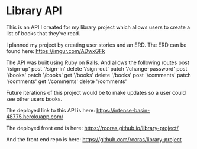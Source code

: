 # Library API

This is an API I created for my library project which allows users to create a list of books that they've read.

I planned my project by creating user stories and an ERD. The ERD can be found here:
https://imgur.com/ADwxGFk

The API was built using Ruby on Rails. And allows the following routes
post '/sign-up'
post '/sign-in'
delete '/sign-out'
patch '/change-password'
post '/books'
patch '/books'
get '/books'
delete '/books'
post '/comments'
patch '/comments'
get '/comments'
delete '/comments'

Future iterations of this project would be to make updates so a user could see other users books.

The deployed link to this API is here:
https://intense-basin-48775.herokuapp.com/

The deployed front end is here:
https://rcoras.github.io/library-project/

And the front end repo is here:
https://github.com/rcoras/library-project
